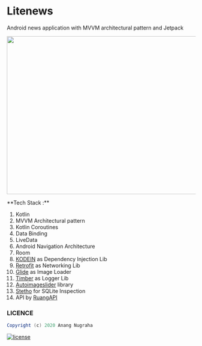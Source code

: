 # Litenews
Android news application with MVVM architectural pattern and Jetpack
<p align="center">
<img src="https://i.ibb.co/4pJ6wQW/litenews-mock-min.png" height="420px" width="730px"/> 
 </p>
**Tech Stack :**

 1. Kotlin
 2. MVVM Architectural pattern
 3. Kotlin Coroutines
 4. Data Binding
 5. LiveData
 6. Android Navigation Architecture
 7. Room
 8. [KODEIN](https://kodein.org/di/) as Dependency Injection Lib
 9. [Retrofit](https://square.github.io/retrofit/) as Networking Lib
 10. [Glide](https://github.com/bumptech/glide) as Image Loader
 11. [Timber](https://github.com/JakeWharton/timber) as Logger Lib
 12. [Autoimageslider](https://github.com/smarteist/Android-Image-Slider) library
 13. [Stetho](http://facebook.github.io/stetho) for SQLite Inspection
 14. API by [RuangAPI](https://ruangapi.com/) 
 
 ### LICENCE
 ```groovy
Copyright (c) 2020 Anang Nugraha

```
[![license](https://img.shields.io/github/license/DAVFoundation/captain-n3m0.svg?style=flat-square)](https://github.com/anugrahdev/Litenews/blob/master/LICENSE)
